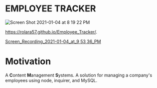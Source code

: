 # EMPLOYEE TRACKER

![Screen Shot 2021-01-04 at 8 19 22 PM](https://user-images.githubusercontent.com/60681276/103599271-603e7b80-4eca-11eb-8fb2-90722338a6cd.png)

 https://rolara57.github.io/Employee_Tracker/.
 
 
[Screen_Recording_2021-01-04_at_9 53 36_PM](https://user-images.githubusercontent.com/60681276/103609092-b0293c80-4ee2-11eb-9859-6565ff456fe5.gif)
 



# Motivation
A **C**ontent **M**anagement **S**ystems. A solution for managing a company's employees using node, inquirer, and MySQL.

